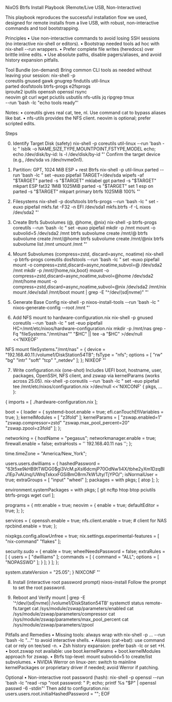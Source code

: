 NixOS Btrfs Install Playbook (Remote/Live USB, Non-Interactive)

This playbook reproduces the successful installation flow we used, designed for
remote installs from a live USB, with robust, non-interactive commands and tool
bootstrapping.

Principles • Use non-interactive commands to avoid losing SSH sessions (no
interactive nix-shell or editors). • Bootstrap needed tools ad hoc with
nix-shell --run wrappers. • Prefer complete file writes (heredocs) over brittle
inline edits. • Use absolute paths, disable pagers/aliases, and avoid history
expansion pitfalls.

Tool Bundle (on-demand) Bring common CLI tools as needed without leaving your
session: nix-shell -p\
coreutils gnused gawk gnugrep findutils util-linux\
parted dosfstools btrfs-progs e2fsprogs\
iproute2 iputils openssh openssl rsync\
neovim git curl wget pciutils usbutils nfs-utils jq ripgrep tmux\
--run 'bash -lc "echo tools ready"'

Notes: • coreutils gives real cat, tee, nl. Use command cat to bypass aliases
like bat. • nfs-utils provides the NFS client. neovim is optional; prefer
scripted edits.

Steps

0. Identify Target Disk (safety) nix-shell -p coreutils util-linux --run 'bash
   -lc " lsblk -o NAME,SIZE,TYPE,MOUNTPOINT,FSTYPE,MODEL echo; echo
   /dev/disk/by-id: ls -l /dev/disk/by-id "' Confirm the target device (e.g.,
   /dev/sda vs /dev/nvme0n1).

1. Partition: GPT, 1024 MiB ESP + rest Btrfs nix-shell -p util-linux parted
   --run 'bash -lc " set -euxo pipefail TARGET=/dev/sda wipefs -af "$TARGET"
parted -s "$TARGET" mklabel gpt parted -s
   "$TARGET" mkpart ESP fat32 1MiB 1025MiB
parted -s "$TARGET" set 1 esp on parted -s "$TARGET" mkpart primary btrfs
   1025MiB 100% "'

2. Filesystems nix-shell -p dosfstools btrfs-progs --run 'bash -lc " set -euxo
   pipefail mkfs.fat -F32 -n EFI /dev/sda1 mkfs.btrfs -f -L nixos /dev/sda2 "'

3. Create Btrfs Subvolumes (@, @home, @nix) nix-shell -p btrfs-progs coreutils
   --run 'bash -lc " set -euxo pipefail mkdir -p /mnt mount -o subvolid=5
   /dev/sda2 /mnt btrfs subvolume create /mnt/@ btrfs subvolume create
   /mnt/@home btrfs subvolume create /mnt/@nix btrfs subvolume list /mnt umount
   /mnt "'

4. Mount Subvolumes (compress=zstd, discard=async, noatime) nix-shell -p
   btrfs-progs coreutils dosfstools --run 'bash -lc " set -euxo pipefail mount
   -o compress=zstd,discard=async,noatime,subvol=@ /dev/sda2 /mnt mkdir -p
   /mnt/{home,nix,boot} mount -o
   compress=zstd,discard=async,noatime,subvol=@home /dev/sda2 /mnt/home mount -o
   compress=zstd,discard=async,noatime,subvol=@nix /dev/sda2 /mnt/nix mount
   /dev/sda1 /mnt/boot mount | grep -E "^/dev/(sd|nvme)" "'

5. Generate Base Config nix-shell -p nixos-install-tools --run 'bash -lc "
   nixos-generate-config --root /mnt "'

6. Add NFS mount to hardware-configuration.nix nix-shell -p gnused coreutils
   --run 'bash -lc " set -euo pipefail
   HC=/mnt/etc/nixos/hardware-configuration.nix mkdir -p /mnt/nas grep -Fq
   "fileSystems.\"/mnt/nas\"" "$HC" || tee -a "$HC" >/dev/null <<'NIXEOF'

NFS mount fileSystems."/mnt/nas" = { device =
"192.168.40.11:/volume1/DiskStation54TB"; fsType = "nfs"; options = [ "rw" "bg"
"intr" "soft" "tcp" "_netdev" ]; }; NIXEOF "'

7. Write configuration.nix (one-shot) Includes UEFI boot, hostname, user,
   packages, OpenSSH, NFS client, and zswap via kernelParams (works across
   25.05). nix-shell -p coreutils --run 'bash -lc " set -euo pipefail tee
   /mnt/etc/nixos/configuration.nix >/dev/null <<'NIXCONF' { pkgs, ... }:

{ imports = [ ./hardware-configuration.nix ];

boot = { loader = { systemd-boot.enable = true; efi.canTouchEfiVariables = true;
}; kernelModules = [ "z3fold" ]; kernelParams = [ "zswap.enabled=1"
"zswap.compressor=zstd" "zswap.max_pool_percent=20" "zswap.zpool=z3fold" ]; };

networking = { hostName = "pegasus"; networkmanager.enable = true;
firewall.enable = false; extraHosts = '' 192.168.40.11 nas ''; };

time.timeZone = "America/New_York";

users.users.dwilliams = { hashedPassword =
"$6$3t5xe9kHB9tTWDG0$gi3VcM.pXsl6dcmjP70OdNw1i4X/tbhe2yXm1DzqBlJ1Ep7vAUnq/UWrqTxkxxFGSiBmO8rm7kW1Jty/TjYPO/";
isNormalUser = true; extraGroups = [ "input" "wheel" ]; packages = with pkgs; [
atop ]; };

environment.systemPackages = with pkgs; [ git ncftp htop btop pciutils
btrfs-progs wget curl ];

programs = { mtr.enable = true; neovim = { enable = true; defaultEditor = true;
}; };

services = { openssh.enable = true; nfs.client.enable = true; # client for NAS
rpcbind.enable = true; };

nixpkgs.config.allowUnfree = true; nix.settings.experimental-features = [
"nix-command" "flakes" ];

security.sudo = { enable = true; wheelNeedsPassword = false; extraRules = [ {
users = [ "dwilliams" ]; commands = [ { command = "ALL"; options = [ "NOPASSWD"
]; } ]; } ]; };

system.stateVersion = "25.05"; } NIXCONF "'

8. Install (interactive root password prompt) nixos-install Follow the prompt to
   set the root password.

9. Reboot and Verify mount | grep -E '^/dev/(sd|nvme)|:/volume1/DiskStation54TB'
   systemctl status remote-fs.target cat /sys/module/zswap/parameters/enabled
   cat /sys/module/zswap/parameters/compressor cat
   /sys/module/zswap/parameters/max_pool_percent cat
   /sys/module/zswap/parameters/zpool

Pitfalls and Remedies • Missing tools: always wrap with nix-shell -p ... --run
'bash -lc "..."' to avoid interactive shells. • Aliases (cat->bat): use command
cat or rely on tee/sed -n. • Zsh history expansion: prefer bash -lc or set +H. •
boot.zswap not available: use boot.kernelParams + boot.kernelModules approach
for zswap. • Btrfs top-level: mount subvolid=5 to create/list subvolumes. •
NVIDIA Werror on linux-zen: switch to mainline kernelPackages or proprietary
driver if needed; avoid Werror if patching.

Optional • Non-interactive root password (hash): nix-shell -p openssl --run
'bash -lc "read -rsp "root password: " P; echo; printf %s "$P" | openssl passwd
-6 -stdin"' Then add to configuration.nix:
users.users.root.initialHashedPassword = "<hash>"; EOF
